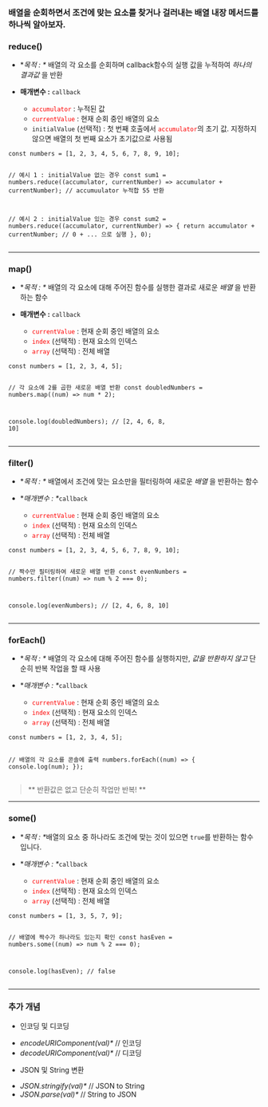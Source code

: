 <h3 id="배열을-순회하면서-조건에-맞는-요소를-찾거나-걸러내는-배열-내장-메서드를-하나씩-알아보자">배열을 순회하면서 조건에 맞는 요소를 찾거나 걸러내는 배열 내장 메서드를 하나씩 알아보자.</h3>
<h3 id="reduce">reduce()</h3>
<ul>
<li><p>*<em>목적 : *</em> 배열의 각 요소를 순회하며 callback함수의 실행 값을 누적하여 <em>하나의 결과값</em> 을 반환</p>
</li>
<li><p><strong>매개변수 :</strong> <code>callback</code></p>
<ul>
<li><font color="red"><code>accumulator</code></font> : 누적된 값</li>
<li><font color="red"><code>currentValue</code></font> : 현재 순회 중인 배열의 요소</li>
</ul>
<ul>
<li><code>initialValue</code> (선택적) : 첫 번째 호출에서 <font color="red"><code>accumulator</code></font>의 초기 값. 지정하지 않으면 배열의 첫 번째 요소가 초기값으로 사용됨</li>
</ul>
</li>
</ul>
<pre><code>const numbers = [1, 2, 3, 4, 5, 6, 7, 8, 9, 10];

// 예시 1 : initialValue 없는 경우
const sum1 = numbers.reduce((accumulator, currentNumber) =&gt; accumulator + currentNumber); // accumuulator 누적합 55 반환

// 예시 2 : initialValue 있는 경우
const sum2 = numbers.reduce((accumulator, currentNumber) =&gt; {
    return accumulator + currentNumber; // 0 + ... 으로 실행
}, 0);
</code></pre><hr />
<h3 id="map">map()</h3>
<ul>
<li><p>*<em>목적 : *</em> 배열의 각 요소에 대해 주어진 함수를 실행한 결과로 새로운 <em>배열</em> 을 반환하는 함수</p>
</li>
<li><p><strong>매개변수 :</strong> <code>callback</code></p>
<ul>
<li><font color="red"><code>currentValue</code></font> : 현재 순회 중인 배열의 요소</li>
<li><font color="red"><code>index</code></font> (선택적) : 현재 요소의 인덱스</li>
<li><font color="red"><code>array</code></font> (선택적) : 전체 배열</li>
</ul>
</li>
</ul>
<pre><code>const numbers = [1, 2, 3, 4, 5];

// 각 요소에 2를 곱한 새로운 배열 반환
const doubledNumbers = numbers.map((num) =&gt; num * 2);

console.log(doubledNumbers); // [2, 4, 6, 8, 10]</code></pre><hr />
<h3 id="filter">filter()</h3>
<ul>
<li><p>*<em>목적 : *</em> 배열에서 조건에 맞는 요소만을 필터링하여 새로운 <em>배열</em> 을 반환하는 함수</p>
</li>
<li><p>*<em>매개변수 : *</em><code>callback</code></p>
<ul>
<li><font color="red"><code>currentValue</code></font> : 현재 순회 중인 배열의 요소</li>
<li><font color="red"><code>index</code></font> (선택적) : 현재 요소의 인덱스</li>
<li><font color="red"><code>array</code></font> (선택적) : 전체 배열</li>
</ul>
</li>
</ul>
<pre><code>const numbers = [1, 2, 3, 4, 5, 6, 7, 8, 9, 10];

// 짝수만 필터링하여 새로운 배열 반환
const evenNumbers = numbers.filter((num) =&gt; num % 2 === 0);

console.log(evenNumbers); // [2, 4, 6, 8, 10]</code></pre><hr />
<h3 id="foreach">forEach()</h3>
<ul>
<li><p>*<em>목적 : *</em> 배열의 각 요소에 대해 주어진 함수를 실행하지만, <em>값을 반환하지 않고</em> 단순히 반복 작업을 할 때 사용</p>
</li>
<li><p>*<em>매개변수 : *</em><code>callback</code></p>
<ul>
<li><font color="red"><code>currentValue</code></font> : 현재 순회 중인 배열의 요소</li>
<li><font color="red"><code>index</code></font> (선택적) : 현재 요소의 인덱스</li>
<li><font color="red"><code>array</code></font> (선택적) : 전체 배열</li>
</ul>
</li>
</ul>
<pre><code>const numbers = [1, 2, 3, 4, 5];

// 배열의 각 요소를 콘솔에 출력
numbers.forEach((num) =&gt; {
  console.log(num);
});</code></pre><blockquote>
<p>** 반환값은 없고 단순히 작업만 반복! **</p>
</blockquote>
<hr />
<h3 id="some">some()</h3>
<ul>
<li><p>*<em>목적 : *</em>배열의 요소 중 하나라도 조건에 맞는 것이 있으면 <code>true</code>를 반환하는 함수입니다.</p>
</li>
<li><p>*<em>매개변수 : *</em><code>callback</code></p>
<ul>
<li><font color="red"><code>currentValue</code></font> : 현재 순회 중인 배열의 요소</li>
<li><font color="red"><code>index</code></font> (선택적) : 현재 요소의 인덱스</li>
<li><font color="red"><code>array</code></font> (선택적) : 전체 배열</li>
</ul>
</li>
</ul>
<pre><code>const numbers = [1, 3, 5, 7, 9];

// 배열에 짝수가 하나라도 있는지 확인
const hasEven = numbers.some((num) =&gt; num % 2 === 0);

console.log(hasEven); // false</code></pre><hr />
<h3 id="추가-개념">추가 개념</h3>
<ul>
<li>인코딩 및 디코딩<blockquote>
</blockquote>
</li>
<li><em>encodeURIComponent(val)*</em> // 인코딩</li>
<li><em>decodeURIComponent(val)*</em> // 디코딩</li>
</ul>
<ul>
<li>JSON 및 String 변환<blockquote>
</blockquote>
</li>
<li><em>JSON.stringify(val)*</em> // JSON to String</li>
<li><em>JSON.parse(val)*</em> // String to JSON</li>
</ul>